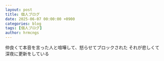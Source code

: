```yaml
---
layout: post
title: 個人ブログ
date: 2025-06-07 00:00:00 +0900
categories: blog
tags: [個人ブログ]
author: hrmcngs
---
```

仲良くて本音を言った人と喧嘩して、怒らせてブロックされた
それが悲しくて深夜に更新をしている
